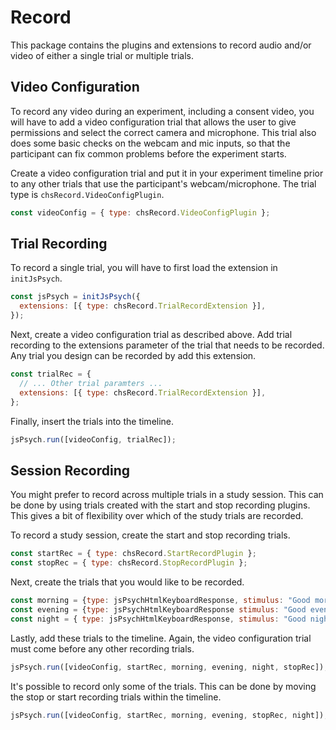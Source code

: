 # Record

This package contains the plugins and extensions to record audio and/or video of either a single trial or multiple trials.

## Video Configuration

To record any video during an experiment, including a consent video, you will have to add a video configuration trial that allows the user to give permissions and select the correct camera and microphone. This trial also does some basic checks on the webcam and mic inputs, so that the participant can fix common problems before the experiment starts.

Create a video configuration trial and put it in your experiment timeline prior to any other trials that use the participant's webcam/microphone. The trial type is `chsRecord.VideoConfigPlugin`.

```javascript
const videoConfig = { type: chsRecord.VideoConfigPlugin };
```

## Trial Recording

To record a single trial, you will have to first load the extension in `initJsPsych`.

```javascript
const jsPsych = initJsPsych({
  extensions: [{ type: chsRecord.TrialRecordExtension }],
});
```

Next, create a video configuration trial as described above. Add trial recording to the extensions parameter of the trial that needs to be recorded. Any trial you design can be recorded by add this extension.

```javascript
const trialRec = {
  // ... Other trial paramters ...
  extensions: [{ type: chsRecord.TrialRecordExtension }],
};
```

Finally, insert the trials into the timeline.

```javascript
jsPsych.run([videoConfig, trialRec]);
```

## Session Recording

You might prefer to record across multiple trials in a study session. This can be done by using trials created with the start and stop recording plugins. This gives a bit of flexibility over which of the study trials are recorded.

To record a study session, create the start and stop recording trials.

```javascript
const startRec = { type: chsRecord.StartRecordPlugin };
const stopRec = { type: chsRecord.StopRecordPlugin };
```

Next, create the trials that you would like to be recorded.

```javascript
const morning = {type: jsPsychHtmlKeyboardResponse, stimulus: "Good morning!"};
const evening = {type: jsPsychHtmlKeyboardResponse stimulus: "Good evening!"};
const night = { type: jsPsychHtmlKeyboardResponse, stimulus: "Good night!" };
```

Lastly, add these trials to the timeline. Again, the video configuration trial must come before any other recording trials.

```javascript
jsPsych.run([videoConfig, startRec, morning, evening, night, stopRec]);
```

It's possible to record only some of the trials. This can be done by moving the stop or start recording trials within the timeline.

```javascript
jsPsych.run([videoConfig, startRec, morning, evening, stopRec, night]);
```
